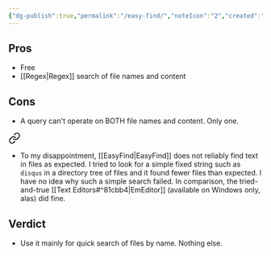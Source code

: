 ```yaml
---
{"dg-publish":true,"permalink":"/easy-find/","noteIcon":"2","created":"","updated":""}
---
```


## Pros
- Free
- [[Regex\|Regex]] search of file names and content
## Cons
- A query can't operate on BOTH file names and content. Only one.

<div class="transclusion internal-embed is-loaded"><a class="markdown-embed-link" href="/10-dailynotes/2023-04-24/#a2e99b" aria-label="Open link"><svg xmlns="http://www.w3.org/2000/svg" width="24" height="24" viewBox="0 0 24 24" fill="none" stroke="currentColor" stroke-width="2" stroke-linecap="round" stroke-linejoin="round" class="svg-icon lucide-link"><path d="M10 13a5 5 0 0 0 7.54.54l3-3a5 5 0 0 0-7.07-7.07l-1.72 1.71"></path><path d="M14 11a5 5 0 0 0-7.54-.54l-3 3a5 5 0 0 0 7.07 7.07l1.71-1.71"></path></svg></a><div class="markdown-embed">



- To my disappointment, [[EasyFind\|EasyFind]] does not reliably find text in files as expected. I tried to look for a simple fixed string such as `disqus` in a directory tree of files and it found fewer files than expected. I have no idea why such a simple search failed. In comparison, the tried-and-true [[Text Editors#^81cbb4\|EmEditor]] (available on Windows only, alas) did fine. 

</div></div>

## Verdict
- Use it mainly for quick search of files by name. Nothing else.